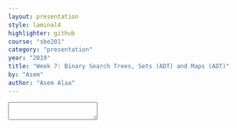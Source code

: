 ```yaml
---
layout: presentation
style: laminal4
highlighter: github
course: "sbe201"
category: "presentation"
year: "2019"
title: "Week 7: Binary Search Trees, Sets (ADT) and Maps (ADT)"
by: "Asem"
author: "Asem Alaa"
---
```


<!-- ir-black -->
<!-- solarized-light -->
<!-- tomorrow-night-blue -->
<!-- tomorrow-night-bright -->
<!-- tomorrow-night-eighties -->
<textarea id="source">


---
## Stack (ADT) .red[not] LinkedList .red[not] Array

--
```c++
struct IntLinkedList
{
    IntNode *front;
};

void removeFront( IntLinkedList &l )
{
    // Logic
}
```

---
## Stack (ADT) .red[not] LinkedList .red[not] Array
### .red[Never do that]

```c++
using IntStackLL = IntLinkedList;
```

--
.center[<img style="width:90%" src="maxresdefault.jpg">]


---
## Stack (ADT) .red[not] LinkedList .red[not] Array
### .red[Never do that]


--
```c++
using IntStackLL = IntLinkedList;

void pop( IntStackLL &l )
{
    removeFront( l );
}
```

--
```c++
int main()
{
    IntStackLL stack;
    pop( stack ); // No stack violation.
    removeNth( stack , 2 ); // Stack violation!
}
```

---
## Stack (ADT) .red[not] LinkedList .red[not] Array
### .green[Solution]


```c++
struct IntLinkedList
{
    IntNode *front;
};

struct IntStackLL
{
    IntNode *front;
};

void removeFront( IntLinkedList &l )
{
    // Logic
}

void pop( IntStackLL &s )
{
    IntLinkedList delegate { s.front };
    removeFront( delegate );
    s.front = delegate.front;
}
```

---
## Stack (ADT) .red[not] LinkedList .red[not] Array
### .green[Solution]


--
.center[<img style="width:85%" src="bean.jpg">]


---
## Trees

--
.center[![](trees1.jpg)]

---
## Trees


.center[![](trees2.jpg)]

---
## Trees


--
### Objectives

1. Learn about **graph** structures in a glimpse
2. Specializing a **graph** into **trees**
3. Specializing **trees** into **binary trees**
4. Specializing **trees** into **binary search trees (BST)**
5. Implementing **set** (ADT) using **BST**


---
## Trees

In previous weeks, we have learned about:

1. Arrays
2. Linked Lists
3. Queues
4. Stacks


* These structures are conceptually linear structures. 
* However, there also exist non-linear (e.g **trees** and **graphs**). 
* **Trees** are special case of **graphs**, where **nodes** and **edges (links)** do not form a cycle.


---
### Tree Glossary

* **Root:** is the top node.
* **Child:** any node that is emerged from an upper node.
* **Parent/Internal Node:** node with at least one child.
* **Siblings:** nodes sharing the same parent.
* **Leaf:** node with no children.
* **Edge:** the link between two nodes.
* **Path:** the sequence of links and nodes to reach from one node to a descedant.
* **Height of node:** the number of links between a node and the furthest leaf.
* **Depth of node:** the number of links between a node and the root.


---
<img src="/gallery/trees/tree.svg" style="width:80%;">


---
### Synonyms

* Node = Vertex = Point
* Edge = Link = Arc


---
### Violating Tree Structure

---
#### The following structures **are not tree**
<img src="/gallery/trees/Directed_graph,_cyclic.svg" style="width:80%;"> 

---
#### The following structures **are not tree**
<img src="/gallery/trees/Directed_graph_with_branching_SVG.svg" style="height:80%;">

---
#### The following structures **are not tree**
<img src="/gallery/trees/Directed_graph,_disjoint.svg" style="height:80%;">


---
## Binary Search Trees (BST)

* **Binary trees** is a special case of trees where each node can have at most 2 children. 
* Also, these children are named: **left child** or **right child**. 
* A very useful specialization of **binary trees** is **binary search tree (BST)**
* $$ \text{left children} < \text{parent} < \text{right children} $$, 
* and this rule propagates recursively across the tree.

---
<img src="/gallery/trees/Binary_search_tree.svg" style="width:80%;">

---
<img src="/gallery/trees/graphtreevenn.svg" style="width:80%;">


---
### Motivation

Efficient search & insertion/deletion in *logarithmic* time $O(\log(n))$

* Arrays:
  * **(+)** efficient search on sorted arrays $O(\log(n))$,
  * **(-)** ineffiecient insertion/deletion $O(n)$.
* Linked lists:
  * **(-)** inefficient search $O(n)$,
  * **(+)** efficient insertion/deletion $O(1)$.



---
### Intuition

* Tree combines the advantages of arrays and linked lists.
* The nature of **BST** (i.e being ordered) makes it potential for extensive applications.

---
### Design and Implementation: Using Linked Structures

* Recursion: Think of each node in a tree as a separate standalone tree. 
* ADT: Trees can be embedded in arrays or implemented as a linked nodes (i.e using pointers). 
* In this tutorial, we will implement the **BST** using linked nodes. 
* Any node in the tree (including the root) will be represented by the type `BSTNode`


---
#### Node structure

--
```c++
struct BSTNode
{
    int data;
    BSTNode *left;
    BSTNode *right;
};
```


---
### Operations


---
#### Is Empty


--
```c++
bool isEmpty( BSTNode *tree )
{
    return tree == nullptr;
}
```

---
#### Is Leaf


--
```c++
bool isLeaf( BSTNode *tree )
{
    return tree->left == nullptr && tree->right == nullptr;
}
```


---
#### Size


--
```c++
int size( BSTNode *tree )
{
    if ( !isEmpty( tree ) )
        return 1 + size( tree->left ) + size( tree->right );
    else return 0;
}
```

---
#### Insertion

--
<img src="/gallery/trees/binary-search-tree-insertion-animation.gif" style="width:80%;">


---


--
```c++
void insert( BSTNode *&tree, int data )
{
    if ( isEmpty( tree ))
        tree = new BSTNode{ data , nullptr , nullptr };

    else
    {
        if ( data < tree->data )
            insert( tree->left, data );

        else insert( tree->right, data );
    }
}
```


---
#### Search

<img src="/gallery/trees/binary-search-tree-sorted-array-animation.gif">

---

--
```c++
bool find( BSTNode *tree, int data )
{
    if ( isEmpty( tree ))
        return false;
    else
    {
        if ( data == tree->data )
            return true;

        else if ( data < tree->data )
            return find( tree->left , data );

        else return find( tree->right , data );
    }
}
```


---
#### BST Traversal

<script src="https://www.khanacademy.org/computer-programming/depth-first-traversals-of-binary-trees/934024358/embed.js?editor=no&buttons=yes&author=yes&embed=yes"></script>

---
#### Traversal: In-order

<img src="/gallery/trees/InorderTrav.gif" style="width:80%;">


---

--
```c++
void inorder( BSTNode *tree )
{
    if( tree )
    {
        inorder( tree->left );
        std::cout << "[" << tree->data << "]";
        inorder( tree->right );
    }
}
```

---
#### Traversal: Pre-order

<img src="/gallery/trees/PreOrderTrav.gif" style="width:80%;">

---

--
```c++
void preorder( BSTNode *tree )
{
    if( tree )
    {
        std::cout << "[" << tree->data << "]";
        preorder( tree->left );
        preorder( tree->right );
    }
}
```

---
#### Traversal: Post-order

<img src="/gallery/trees/PostorderTrav.gif" style="width:80%;"> 

---

--
```c++
void postorder( BSTNode *tree )
{
    if( tree )
    {
        postorder( tree->left );
        postorder( tree->right );
        std::cout << "[" << tree->data << "]";
    }
}
```

---
#### Traversal: Breadth-first

<img src="/gallery/trees/bfs.gif" style="width:80%;">

---
#### Clear the whole tree


--
```c++
void clear( BSTNode *&tree )
{
    if ( !isEmpty( tree ))
    {
        clear( tree->left );
        clear( tree->right );
        delete tree;
        tree = nullptr;
    }
}
```

---
#### Removal of element


---
##### **Case I:** Node to be removed **has no children** 

###### Example: `remove( tree , -4 )`

![bst-del1](/gallery/trees/bst-remove-case-1.png)


---
##### **Case II:** Node to be removed **has one child**

###### Example: `remove( tree , 18 )`

---
##### **Case II:** Node to be removed **has one child**
![bst-del2a](/gallery/trees/bst-remove-case-2-1.png)


---
##### **Case II:** Node to be removed **has one child**
![bst-del2b](/gallery/trees/bst-remove-case-2-2.png)


---
##### **Case II:** Node to be removed **has one child**
![bst-del2c](/gallery/trees/bst-remove-case-2-3.png)


---
##### **Case III:** Node to be removed **has two children**

###### Example: `remove( tree , 18 )`

---
##### **Case II:** Node to be removed **has one child**
![bst-del3a](/gallery/trees/bst-remove-case-3-3.png)

---
##### **Case II:** Node to be removed **has one child**
![bst-del3b](/gallery/trees/bst-remove-case-3-4.png) 

---
##### **Case II:** Node to be removed **has one child**
![bst-del3c](/gallery/trees/bst-remove-case-3-5.png)

---
##### **Case II:** Node to be removed **has one child**
![bst-del3d](/gallery/trees/bst-remove-case-3-6.png)

---
```c++
void remove( BSTNode *&tree, int data )
{
    if ( isEmpty( tree )) return;
    if ( data == tree->data ) removeNode( tree );
    else if ( data < tree->data ) remove( tree->left, data );
    else remove( tree->right, data );
}
```

---
```c++
void removeNode( BSTNode *&tree )
{
    if ( !isEmpty( tree->left ) && !isEmpty( tree->right ))
    {
        BSTNode *minRight = minNode( tree->right );
        tree->data = minRight->data;
        remove( tree->right, minRight->data );
    } else
    {
        BSTNode *discard = tree;

        if ( isLeaf( tree )) tree = nullptr;
        else if ( !isEmpty( tree->left )) tree = tree->left;
        else tree = tree->right;

        delete discard;
    }
}
```

---
class: center, middle

## .red[**Tutorial 7 ENDS HERE**]

---
class: left, top

## Abstract Data Types Built Upon BST

---
### Set

* **BST**: efficient insertions and removals.
--
* **modification**: in `insert` function, only insert unique values,
--
* Then, **set on BST (ADT)** will always contain unique values.

---
#### Operations

--
* `set::isEmpty` = `bst::isEmpty`
--
* `set::size` = `bst::size`
--
* `set::contains` = `bst::find`
--
* `set::remove` = `bst::remove`

---
#### Set: Add

--
* Slight modification of `bst::insert`,
* insertion is done only when it is not a duplicate of existing element

--
##### BST Insertion

```c++
void insert( BSTNode *&tree, int data )
{
    if ( isEmpty( tree ))
        tree = new BSTNode{ data , nullptr , nullptr };
    else
    {
        if ( data < tree->data )
            insert( tree->left, data );

        else insert( tree->right, data );
    }
}
```

---

##### Set: Insertion (solution 1)

1. use `contains` to check if the element doesn't already exist,
1. if the condition holds, use `bst::insert`, otherwise, do nothing.

--
```c++
void add( BSTNode *&tree, int data )
{
    if( !contains( tree, data ))
    {
        insert( tree, data );
    }
}
```

--
Growth function (average case) $$T(n) \approx 2 \log_2(n)$$

--
.green[Can we do better?]

---

##### Set: Insertion (solution 2)

1. Preserve uniqueness in the insertion routine.

--
```c++
void add( BSTNode *&tree, int data ) // Copy routine of `insert`
{
    if ( isEmpty( tree ))
        tree = new BSTNode{ data , nullptr , nullptr };
    else
    {
        if ( data < tree->data )
            add( tree->left, data );

        else add( tree->right, data );
    }
}
```


---

##### Set: Insertion (solution 2)

1. Preserve uniqueness in the insertion routine.


```c++
void add( BSTNode *&tree, int data )
{
    if ( isEmpty( tree ))
        tree = new BSTNode{ data , nullptr , nullptr };
    else
    {
        if ( data < tree->data )
            add( tree->left, data );

        else if( data > tree->data )
            add( tree->right, data );

        // If `data` happens to equal `tree->data`, then we are not in business.
        // So uniqueness is guaranteed here.
    }
}
```

--
Growth function (average case) $$T(n) \approx \log_2(n)$$

---
#### Set: Union

* `union`: given two sets $S_1$ and $S_2$ make a new data structure $S_3 = S_1  \cup S_2$

##### possible implementation:

--
1. make an empty set `S3`,
--
1. iterate over elements of `S1` inserting each element to `S3`, and similarly for `S2`.

---
#### Set: Intersect

* `intersect`: given two sets $S_1$ and $S_2$ make a new data structure $S_3 = S_1  \cap S_2$


##### possible implementation:

--
1. make an empty set `S3`,
--
1. iterate over elements of `S1` inserting each element that also exists in `S2` into `S3`.


---
#### Set: Equals

* `equals`: given two sets $S_1$ and $S_2$, check the equality of the two sets,

##### possible implementation:
  
1. first, check that $S_1$ and $S_2$ sizes are equal,
1. then, iterating **in-order** in parallel in both $S_1$ and $S_2$ to validate the equality of traversed elements.

---
#### Set Declarations (Procedural)

--
```c++
struct IntSet
{
    BSTNode *root = nullptr;
};

bool isEmpty( const IntSet &s ){ /* DRY */}

bool contains( const IntSet &s ){ /* DRY */ }

int size( const IntSet &s ){ /* DRY */}

void remove( const IntSet &s , int data ){ /* DRY */ }

void add( const IntSet &s, int data ){/* Logic */ }

void clear( IntSet &s ){/* DRY */}

bool equals( const IntSet &s1, const IntSet &s2 ){/* Logic */}

IntSet intersection( const IntSet &s1, const IntSet &s2 ){ /* Logic */}

IntSet union( const IntSet &s1, const IntSet &s2 ){ /* Logic */}

std::vector< int > enumerate( const IntSet &s1 ){ /* Logic */ }
```

---
#### Set Declarations (OOP)

--
```c++
struct IntSet
{
    BSTNode *root = nullptr;

    bool isEmpty( const IntSet &s ){ /* DRY */}

    bool contains( const IntSet &s ){ /* DRY */ }

    int size( const IntSet &s ){ /* DRY */}

    void remove( const IntSet &s , int data ){ /* DRY */ }

    void add( const IntSet &s, int data ){/* Logic */ }

    void clear( IntSet &s ){/* DRY */}

    bool equals( const IntSet &s1, const IntSet &s2 ){/* Logic */}

    IntSet intersection( const IntSet &s1, const IntSet &s2 ){ /* Logic */}

    IntSet union( const IntSet &s1, const IntSet &s2 ){ /* Logic */}

    std::vector< int > enumerate( const IntSet &s1 ){ /* Logic */ }
};
```

---
#### Set Declarations (OOP)

```c++
struct IntSet
{
    BSTNode *root = nullptr;

    bool isEmpty() const { /* DRY */}

    bool contains() const { /* DRY */ }

    int size() const { /* DRY */}

    void remove( int data ) const { /* DRY */ }

    void add( int data ) const {/* Logic */ }

    void clear(){/* DRY */}

    bool equals( const IntSet &s2 ) const {/* Logic */}

    IntSet intersection( const IntSet &s2 ) const { /* Logic */}

    IntSet union( const IntSet &s2 ) const { /* Logic */}

    std::vector< int > enumerate(){ /* Logic */ }
};
```

---
#### Set Declarations (OOP + Encapsulation)

--
```c++
struct IntSet
{
private:
    BSTNode *root = nullptr;
public:
    bool isEmpty() const { /* DRY */}

    bool contains() const { /* DRY */ }

    int size() const { /* DRY */}

    void remove( int data ) const { /* DRY */ }

    void add( int data ) const {/* Logic */ }

    void clear(){/* DRY */}

    bool equals( const IntSet &s2 ) const {/* Logic */}

    IntSet intersection( const IntSet &s2 ) const { /* Logic */}

    IntSet union( const IntSet &s2 ) const { /* Logic */}

    std::vector< int > enumerate(){ /* Logic */ }
};
```

---
#### Set Declarations (OOP + Encapsulation + Template)


--
```c++
template< typename T>
struct BSTNode
{
    BSTNode( T val )
    {
        data = val;
        left = nullptr;
        right = nullptr;
    }

    T data
    BSTNode *left;
    BSTNode *right;
};
```

---
#### Set Declarations (OOP + Encapsulation + Template)


```c++

struct IntSet
{
private:
    BSTNode< int > *root = nullptr;
public:
    bool isEmpty() const { /* DRY */}

    bool contains() const { /* DRY */ }

    int size() const { /* DRY */}

    void remove( int data ) const { /* DRY */ }

    void add( int data ) const {/* Logic */ }

    void clear(){/* DRY */}

    bool equals( const IntSet &s2 ) const {/* Logic */}

    IntSet intersection( const IntSet &s2 ) const { /* Logic */}

    IntSet union( const IntSet &s2 ) const { /* Logic */}

    std::vector< int > enumerate(){ /* Logic */ }
};
```

---
#### Set Declarations (OOP + Encapsulation + Template)


```c++
template< typename T >
struct Set
{
private:
    BSTNode< T > *root = nullptr;
public:
    bool isEmpty() const { /* DRY */}

    bool contains() const { /* DRY */ }

    int size() const { /* DRY */}

    void remove( T data ) const { /* DRY */ }

    void add( T data ) const {/* Logic */ }

    void clear(){/* DRY */}

    bool equals( const Set &s2 ) const {/* Logic */}

    IntSet intersection( const Set &s2 ) const { /* Logic */}

    IntSet union( const Set &s2 ) const { /* Logic */}

    std::vector< T > enumerate(){ /* Logic */ }
};
```

---

### Map

Synonyms: Associative containers, dictionary, symbol table.

A **map** is a collection of searchable key-value pairs, where each key has a value.

---

#### Map: Example 1

we can have a **map** representing count of words in a page or textbook, so:

--
1. the **key** here is the *word*,
1. while the **value** is the count of this word.

---

#### Map: Example 2

for the function that counts characters in **DNA**:

```c++
int countCharacter( std::string dna, char query )
    {
        int count = 0;
        for ( int i = 0; i < dna.size(); ++i)
        {
            if ( query == dna[i] )
                ++count;
        }
        return count;
}
int main( int argc, char **argv )
{
    if( argc == 2 )
    {
        std::string dna = getDNA( argv[1] );

        int countA = countCharacter( dna , 'A');
        int countC = countCharacter( dna , 'C');
        int countG = countCharacter( dna , 'G');
        int countT = countCharacter( dna , 'T');
    }
    return 0;
}
```

---

#### Map: Example 2

##### Elegant solution

* `countCharacter` was called four times (i.e to count **A**, **C**, **G**, and **T**).
* However, by using **map** data structure we can run this function to count all characters in a single run!

---

```c++
#include <map>
int main( int argc, char **argv )
{
    if( argc == 2 )
    {
        std::string dna = getDNA( argv[1] );

        std::map< char, int > dnaCounter;

        for( int i = 0 ; i < dna.size() ; ++i )
            dnaCounter[ dna[i] ]++;
    }

    return 0;
}
```

---

#### Implementing a Dictionary (i.e Map) Using BST

Map implementation using **BST** would be as easy as implementing a **set** using the concrete routines of **BST**.

1. `isEmpty`: checks if dictionary is empty.
1. `size`: returns the size of the dictionary.
1. `insert`: inserts new key to the dictionary.
1. `remove`: remove an element by its key.
1. `at`: returns a reference to the value associated with a given dictionary. Crashes if the key is not found.
1. `value`: returns a reference to the value associated with a given key. If key not found, then insert a new key with the given key then returns a reference to the newly created value.
1. `contains`: checks if a key exists in the dictionary.

---

#### Dictionary Node Structure

* Consider a dictionary that maps words to counts.

--
```c++
struct BSTNode
{
    std::string data;
    BSTNode *left;
    BSTNode *right;
};
```

---

#### Dictionary Node Structure

* Consider a dictionary that maps words to counts.


```c++
struct MapNode
{
    std::string data;
    MapNode *left;
    MapNode *right;
};
```

---

#### Dictionary Node Structure

* Consider a dictionary that maps words to counts.

```c++
struct MapNode
{
    std::string key;
    int value;
    MapNode *left;
    MapNode *right;
};
```

---

#### Dictionary Node Structure

* Consider a dictionary that maps words to counts.

```c++
struct MapNode
{
    MapNode( const std::string &k, int v )
    {
        key = k;
        value = v;
        left = nullptr;
        right = nullptr;
    }

    std::string key;
    int value;
    MapNode *left;
    MapNode *right;
};
```


---
```c++
bool isEmpty( const MapNode *wmap )
{

}

bool isLeaf( const MapNode *wmap )
{

}

int size( const MapNode *wmap )
{

}

bool find( const MapNode *wmap, const std::string &key )
{

}
```

---
```c++
void insert( MapNode * &wmap, const std::string &key, int data )
{

}

void remove( WordMap * &wmap, const std::string &key )
{

}

void clear( MapNode * &wmap )
{

}

void printAll( const MapNode *wmap )
{

}
```

---
#### Map: value


```c++
int &value( MapNode *&wmap, const std::string &key )
{

}
```

---

#### Map Declarations (procedural)

```c++
bool isEmpty( const MapNode *wmap ){ /* Logic */ }

bool isLeaf( const MapNode *wmap ){ /* Logic */ }

int size( const MapNode *wmap ){ /* Logic */ }

bool find( const MapNode *wmap, const std::string &key ){ /* Logic */}

void insert( MapNode * &wmap, const std::string &key, int data ){ /* Logic */}

void remove( WordMap * &wmap, const std::string &key ){ /* Logic */}

void clear( MapNode * &wmap ){ /* Logic */}

void printAll( const MapNode *wmap ){ /* Logic */}

int &value( MapNode *&wmap, const std::string &key ){ /* Logic */}
```

---

#### Map Declarations (OOP)

--
```c++
struct Map
{
    MapNode *root = nullptr;

    bool isEmpty( const MapNode *wmap ){ /* Logic */ }

    bool isLeaf( const MapNode *wmap ){ /* Logic */ }

    int size( const MapNode *wmap ){ /* Logic */ }

    bool find( const MapNode *wmap, const std::string &key ){ /* Logic */}

    void insert( MapNode * &wmap, const std::string &key, int data ){ /* Logic */}

    void remove( WordMap * &wmap, const std::string &key ){ /* Logic */}

    void clear( MapNode * &wmap ){ /* Logic */}

    void printAll( const MapNode *wmap ){ /* Logic */}

    int &value( MapNode *&wmap, const std::string &key ){ /* Logic */}
}
```

---

#### Map Declarations (OOP)

```c++
struct Map
{
    MapNode *root = nullptr;

    bool isEmpty() const { /* Logic */ }

    bool isLeaf() const { /* Logic */ }

    int size() const { /* Logic */ }

    bool find( const std::string &key ) const { /* Logic */}

    void insert( const std::string &key, int data ){ /* Logic */}

    void remove(const std::string &key ) { /* Logic */}

    void clear(){ /* Logic */}

    void printAll() const { /* Logic */}

    int &value( const std::string &key ){ /* Logic */}
}
```

--
* .red[What is the problem?]
--
* Hint: recursive functions!


---

#### Map Declarations (OOP)

```c++
struct Map
{
    MapNode *root = nullptr;

    ...

    int size() const { /* Logic */ }

    int size( const Map *root )
    {
        if( root )
        {
            return 1 + size( root->left ) + size( root->right );
        } else return 0;
    }
    ...
}
```

---

#### Map Declarations (OOP)

```c++
struct Map
{
    MapNode *root = nullptr;

    ...

    int size() const {  return size( root ); }

    int size( const Map *root ) // Method or free function?!
    {
        if( root )
        {
            return 1 + size( root->left ) + size( root->right );
        } else return 0;
    }
    ...
}
```

--
* `static` methods.

---

#### Map Declarations (OOP)

```c++
struct Map
{
    MapNode *root = nullptr;

    ...

    int size() const {  return size( root ); }

    static int size( const Map *root ) // Method or free function?!
    {
        if( root )
        {
            return 1 + size( root->left ) + size( root->right );
        } else return 0;
    }
    ...
}
```

--

```c++
// Client part
Map m;
std::cout << m.size();
```

---

#### Map Declarations (OOP)

```c++
struct Map
{
    MapNode *root = nullptr;

    bool isEmpty() const { /* Logic */ }
    bool isLeaf() const { /* Logic */ }

    int size() const { /* Logic */ }
    bool find( const std::string &key ) const { /* Logic */}
    void insert( const std::string &key, int data ){ /* Logic */}
    void remove(const std::string &key ) { /* Logic */}
    void clear(){ /* Logic */}
    void printAll() const { /* Logic */}
    int &value( const std::string &key ){ /* Logic */}
}
```

---
#### Map Declarations (OOP)

```c++
struct Map
{
    MapNode *root = nullptr;

    bool isEmpty() const { /* Logic */ }
    bool isLeaf() const { /* Logic */ }

    int size() const { return size( root ); }
    bool find( const std::string &key ) const { return find( root , key ); }
    void insert( const std::string &key, int data ){ insert( root , key, data );}
    void remove(const std::string &key ) { remove( root , key);}
    void clear(){ clear( root ); }
    void printAll() const { printAll( root ); }
    int &value( const std::string &key ){  return value( root , key ); }
}
```

---
#### Map Declarations (OOP)

```c++
struct Map
{

    MapNode *root = nullptr;

    bool isEmpty() const { /* Logic */ }
    bool isLeaf() const { /* Logic */ }

    int size() const { return size( root ); }
    bool find( const std::string &key ) const { return find( root , key ); }
    void insert( const std::string &key, int data ){ insert( root , key, data );}
    void remove(const std::string &key ) { remove( root , key);}
    void clear(){ clear( root ); }
    void printAll() const { printAll( root ); }
    int &value( const std::string &key ){  return value( root , key ); }

    static int size( const MapNode *root ) { /* Logic */ }
    static bool find( const MapNode *root, const std::string &key ) { /* Logic */}
    static void insert(  MapNode *&root , const std::string &key, int data ){ /* Logic */}
    static void remove(  MapNode *&root , const std::string &key ) { /* Logic */}
    static void clear(  MapNode *&root ){ /* Logic */}
    static void printAll( const MapNode *root ) { /* Logic */}
    static int &value(  MapNode *&root , const std::string &key ){ /* Logic */}
}
```

---
#### Map Declarations (OOP + Encapsulation)

```c++
struct Map
{
private:
    MapNode *root = nullptr;
public:
    bool isEmpty() const { /* Logic */ }
    bool isLeaf() const { /* Logic */ }

    int size() const { return size( root ); }
    bool find( const std::string &key ) const { return find( root , key ); }
    void insert( const std::string &key, int data ){ insert( root , key, data );}
    void remove(const std::string &key ) { remove( root , key);}
    void clear(){ clear( root ); }
    void printAll() const { printAll( root ); }
    int &value( const std::string &key ){  return value( root , key ); }
private:
    static int size( const MapNode *root ) { /* Logic */ }
    static bool find( const MapNode *root, const std::string &key ) { /* Logic */}
    static void insert(  MapNode *&root , const std::string &key, int data ){ /* Logic */}
    static void remove(  MapNode *&root , const std::string &key ) { /* Logic */}
    static void clear(  MapNode *&root ){ /* Logic */}
    static void printAll( const MapNode *root ) { /* Logic */}
    static int &value(  MapNode *&root , const std::string &key ){ /* Logic */}
}
```

---
#### Map Declarations (OOP + Encapsulation + Template)


--
```c++

struct MapNode
{
    MapNode( const std::string &k, int v )
    {
        key = k;
        value = v;
        left = nullptr;
        right = nullptr;
    }

    std::string key;
    int value;
    MapNode *left;
    MapNode *right;
};
```

---
#### Map Declarations (OOP + Encapsulation + Template)


```c++
template< typename K, typename V >
struct MapNode
{
    MapNode( const K &k, V v )
    {
        key = k;
        value = v;
        left = nullptr;
        right = nullptr;
    }

    K key;
    V value;
    MapNode *left;
    MapNode *right;
};
```

---
#### Map Declarations (OOP + Encapsulation + Template)

```c++

struct Map
{
private:
    MapNode *root = nullptr;
public:
    bool isEmpty() const { /* Logic */ }
    bool isLeaf() const { /* Logic */ }

    int size() const { return size( root ); }
    bool find( const std::string &key ) const { return find( root , key ); }
    void insert( const std::string &key, int data ){ insert( root , key, data );}
    void remove(const std::string &key ) { remove( root , key);}
    void clear(){ clear( root ); }
    void printAll() const { printAll( root ); }
    int &value( const std::string &key ){  return value( root , key ); }
private:
    static int size( const MapNode *root ) { /* Logic */ }
    static bool find( const MapNode *root, const std::string &key ) { /* Logic */}
    static void insert(  MapNode *&root , const std::string &key, int data ){ /* Logic */}
    static void remove(  MapNode *&root , const std::string &key ) { /* Logic */}
    static void clear(  MapNode *&root ){ /* Logic */}
    static void printAll( const MapNode *root ) { /* Logic */}
    static int &value(  MapNode *&root , const std::string &key ){ /* Logic */}
}
```

---
#### Map Declarations (OOP + Encapsulation + Template)

```c++
template< typename K, typename V>
struct Map
{
private:
    MapNode< K, V > *root = nullptr;
public:
    bool isEmpty() const { /* Logic */ }
    bool isLeaf() const { /* Logic */ }

    int size() const { return size( root ); }
    bool find( const K &key ) const { return find( root , key ); }
    void insert( const K &key, int data ){ insert( root , key, data );}
    void remove(const K &key ) { remove( root , key);}
    void clear(){ clear( root ); }
    void printAll() const { printAll( root ); }
    int &value( const K &key ){  return value( root , key ); }
private:
    static int size( const MapNode *root ) { /* Logic */ }
    static bool find( const MapNode *root, const K &key ) { /* Logic */}
    static void insert(  MapNode *&root , const K &key, V data ){ /* Logic */}
    static void remove(  MapNode *&root , const K &key ) { /* Logic */}
    static void clear(  MapNode *&root ){ /* Logic */}
    static void printAll( const MapNode *root ) { /* Logic */}
    static V &value(  MapNode *&root , const K &key ){ /* Logic */}
}
```

---
### Exercise and Assignment: Text Processing

Clone your group lab work and assignment from this link: TBA.

<iframe width="560" height="315" src="https://www.youtube.com/embed/wupToqz1e2g?rel=0" frameborder="0" allow="autoplay; encrypted-media" allowfullscreen></iframe>


---
Consider the following text for [Carl Sagan](https://en.wikipedia.org/wiki/Carl_Sagan)

.smaller[Look again at that dot. That's here. That's home. That's us. On it everyone you love, everyone you know, everyone you ever heard of, every human being who ever was, lived out their lives. The aggregate of our joy and suffering, thousands of confident religions, ideologies, and economic doctrines, every hunter and forager, every hero and coward, every creator and destroyer of civilization, every king and peasant, every young couple in love, every mother and father, hopeful child, inventor and explorer, every teacher of morals, every corrupt politician, every "superstar," every "supreme leader," every saint and sinner in the history of our species lived there on a mote of dust suspended in a sunbeam. The Earth is a very small stage in a vast cosmic arena. Think of the rivers of blood spilled by all those generals and emperors so that, in glory and triumph, they could become the momentary masters of a fraction of a dot. Think of the endless cruelties visited by the inhabitants of one corner of this pixel on the scarcely distinguishable inhabitants of some other corner, how frequent their misunderstandings, how eager they are to kill one another, how fervent their hatreds. Our posturings, our imagined self-importance, the delusion that we have some privileged position in the Universe, are challenged by this point of pale light. Our planet is a lonely speck in the great enveloping cosmic dark. In our obscurity, in all this vastness, there is no hint that help will come from elsewhere to save us from ourselves. The Earth is the only world known so far to harbor life. There is nowhere else, at least in the near future, to which our species could migrate. Visit, yes. Settle, not yet. Like it or not, for the moment the Earth is where we make our stand. It has been said that astronomy is a humbling and character-building experience. There is perhaps no better demonstration of the folly of human conceits than this distant image of our tiny world. To me, it underscores our responsibility to deal more kindly with one another, and to preserve and cherish the pale blue dot, the only home we've ever known.]


---
#### Prelimenary Statistics

| Total count of words | count of words after removing duplicates (i.e word set) |
|----------------------|-----------------------|
| 362 | 205 |


---
#### Comparing `std::string`s

```c++
#include <string>
int main()
{
    std::string s1 = "batman";
    std::string s2 = "superman";

    int comparison = s1.compare( s2 );
}
```

---
| comparison value | explanation |
|------------------|-------------|
| positive | it means that `s1` comes after `s2` alphabetically, which is not the case |
| negative | it means that `s1` precedes `s2` alphabetically, which is the case |
| 0 | it means that `s1` equals `s2`, which is not the case |

---
#### Comparing operators `std::string`s

```c++
#include <string>
#include <iostream>
int main()
{
    std::string s1 = "batman";
    std::string s2 = "superman";

    if( s1 < s2 )
        std::cout << s1 << " precedes " << s2;
    else 
        std::cout << s2 << " precedes " << s1;
}
```

---
### Individual assignment make-up

--
* Assignment on the linked lists, stacks, queues.
--
* To survive late penalty and team work penalty.
--
* Practice OOP.
--
* Practice Templates.
--
* Practice Const-correctness.
--
* Practice Encapsulation (access modifiers)
--
* Practice Enum classes and constructors.
--
* [Make-up individual assignment (Linked Lists, Stacks, and Queues)]({{ site.baseurl }}{% link 2019/data-structures/assignments/5_week5remake.md %}){:target="_blank"}



</textarea>
